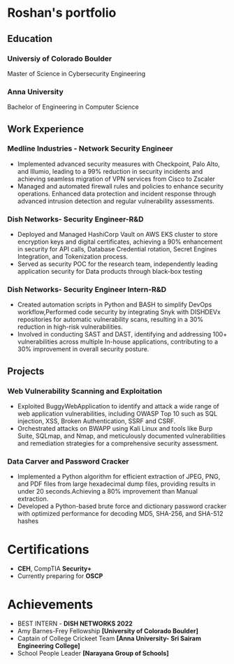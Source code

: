 # Roshan's portfolio

## Education

### Universiy of Colorado Boulder
  Master of Science in Cybersecurity Engineering
### Anna University
 Bachelor of Engineering in Computer Science

## Work Experience

### Medline Industries - Network Security Engineer 
- Implemented advanced security measures with Checkpoint, Palo Alto, and Illumio, leading to a 99% reduction in
security incidents and achieving seamless migration of VPN services from Cisco to Zscaler
- Managed and automated firewall rules and policies to enhance security operations. Enhanced data protection and
incident response through advanced intrusion detection and regular vulnerability assessments.

### Dish Networks- Security Engineer-R&D
- Deployed and Managed HashiCorp Vault on AWS EKS cluster to store encryption keys and digital certificates,
achieving a 90% enhancement in security for API calls, Database Credential rotation, Secret Engines Integration,
and Tokenization process.
- Served as security POC for the research team, independently leading application security for Data products
through black-box testing

### Dish Networks- Security Engineer Intern-R&D
- Created automation scripts in Python and BASH to simplify DevOps workflow,Performed code security by
integrating Snyk with DISHDEVx repositories for automatic vulnerability scans, resulting in a 30% reduction in
high-risk vulnerabilities.
- Involved in conducting SAST and DAST, identifying and addressing 100+ vulnerabilities across multiple In-house
applications, contributing to a 30% improvement in overall security posture.



## Projects

### Web Vulnerability Scanning and Exploitation
- Exploited BuggyWebApplication to identify and attack a wide range of web application vulnerabilities, including
OWASP Top 10 such as SQL injection, XSS, Broken Authentication, SSRF and CSRF.
- Orchestrated attacks on BWAPP using Kali Linux and tools like Burp Suite, SQLmap, and Nmap, and
meticulously documented vulnerabilities and remediation strategies for a comprehensive security assessment.

### Data Carver and Password Cracker
- Implemented a Python algorithm for efficient extraction of JPEG, PNG, and PDF files from large hexadecimal
dump files, providing results in under 20 seconds.Achieving a 80% improvement than Manual extraction.
- Developed a Python-based brute force and dictionary password cracker with optimized performance for decoding
MD5, SHA-256, and SHA-512 hashes

# Certifications
- **CEH**, CompTIA **Security+**
- Currently preparing for **OSCP**

# Achievements
- BEST INTERN - **DISH NETWORKS 2022**
- Amy Barnes-Frey Fellowship **[University of Colorado Boulder]**
- Captain of College Crickeet Team **[Anna University- Sri Sairam Engineering College]**
- School People Leader **[Narayana Group of Schools]**

